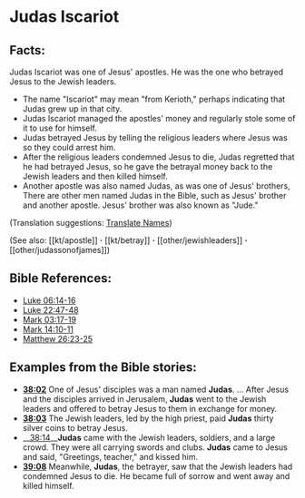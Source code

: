 # Judas Iscariot #

## Facts: ##

Judas Iscariot was one of Jesus' apostles. He was the one who betrayed Jesus to the Jewish leaders.

* The name "Iscariot" may mean "from Kerioth," perhaps indicating that Judas grew up in that city.
* Judas Iscariot managed the apostles' money and regularly stole some of it to use for himself.
* Judas betrayed Jesus by telling the religious leaders where Jesus was so they could arrest him.
* After the religious leaders condemned Jesus to die, Judas regretted that he had betrayed Jesus, so he gave the betrayal money back to the Jewish leaders and then killed himself.
* Another apostle was also named Judas, as was one of Jesus' brothers, There are other men named Judas in the Bible, such as Jesus' brother and another apostle. Jesus' brother was also known as "Jude."

(Translation suggestions: [Translate Names](en/ta-vol1/translate/man/translate-names))

(See also: [[kt/apostle]] **·** [[kt/betray]] **·** [[other/jewishleaders]] **·** [[other/judassonofjames]])

## Bible References: ##

* [Luke 06:14-16](en/tn/luk/help/06/14)
* [Luke 22:47-48](en/tn/luk/help/22/47)
* [Mark 03:17-19](en/tn/mrk/help/03/17)
* [Mark 14:10-11](en/tn/mrk/help/14/10)
* [Matthew 26:23-25](en/tn/mat/help/26/23)

## Examples from the Bible stories: ##

* __[38:02](en/tn/obs/help/38/02)__ One of Jesus' disciples was a man named __Judas__. … After Jesus and the disciples arrived in Jerusalem, __Judas__  went to the Jewish leaders and offered to betray Jesus to them in exchange for money.
* __[38:03](en/tn/obs/help/38/03)__ The Jewish leaders, led by the high priest, paid __Judas__  thirty silver coins to betray Jesus.
* __[38:14](en/tn/obs/help/38/14)____Judas__  came with the Jewish leaders, soldiers, and a large crowd. They were all carrying swords and clubs. __Judas__  came to Jesus and said, "Greetings, teacher," and kissed him.
* __[39:08](en/tn/obs/help/39/08)__ Meanwhile, __Judas__, the betrayer, saw that the Jewish leaders had condemned Jesus to die. He became full of sorrow and went away and killed himself.